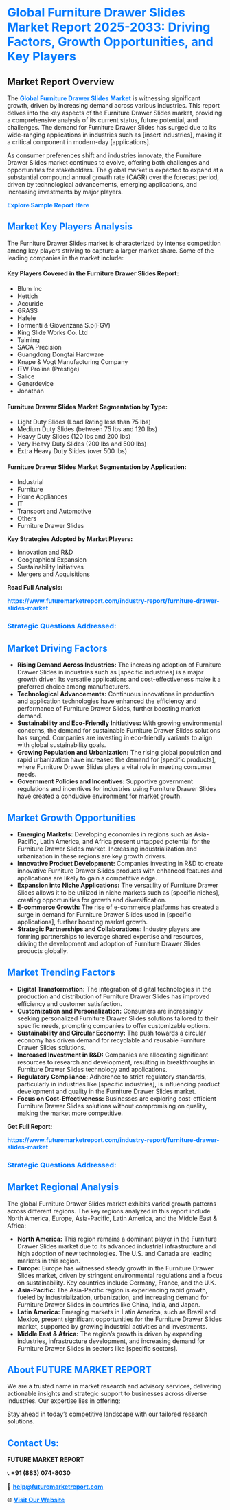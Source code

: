 <h1 style="color: #007BFF;">Global Furniture Drawer Slides Market Report 2025-2033: Driving Factors, Growth Opportunities, and Key Players</h1>

<section id="overview">
<h2>Market Report Overview</h2>
<p>The <a href="https://www.futuremarketreport.com/industry-report/furniture-drawer-slides-market" style="color: #007BFF; text-decoration: none;"><strong>Global Furniture Drawer Slides Market</strong></a> is witnessing significant growth, driven by increasing demand across various industries. This report delves into the key aspects of the Furniture Drawer Slides market, providing a comprehensive analysis of its current status, future potential, and challenges. The demand for Furniture Drawer Slides has surged due to its wide-ranging applications in industries such as [insert industries], making it a critical component in modern-day [applications].</p>
<p>As consumer preferences shift and industries innovate, the Furniture Drawer Slides market continues to evolve, offering both challenges and opportunities for stakeholders. The global market is expected to expand at a substantial compound annual growth rate (CAGR) over the forecast period, driven by technological advancements, emerging applications, and increasing investments by major players.</p>
</section>

<section id="overview">
<p><a href="https://www.futuremarketreport.com/request-sample/reportId=111183" style="color: #007BFF; text-decoration: none;"><strong>Explore Sample Report Here</strong></a></p>
</section>

<section id="key-players">
<h2 style="color: #007BFF;">Market Key Players Analysis</h2>
<p>The Furniture Drawer Slides market is characterized by intense competition among key players striving to capture a larger market share. Some of the leading companies in the market include:</p>
<h4>Key Players Covered in the Furniture Drawer Slides Report:</h4>
<ul><li>Blum Inc</li><li>Hettich</li><li>Accuride</li><li>GRASS</li><li>Hafele</li><li>Formenti &amp; Giovenzana S.p(FGV)</li><li>King Slide Works Co. Ltd</li><li>Taiming</li><li>SACA Precision</li><li>Guangdong Dongtai Hardware</li><li>Knape &amp; Vogt Manufacturing Company</li><li>ITW Proline (Prestige)</li><li>Salice</li><li>Generdevice</li><li>Jonathan</li></ul>
<h4>Furniture Drawer Slides Market Segmentation by Type:</h4>
<ul><li>Light Duty Slides (Load Rating less than 75 lbs)</li><li>Medium Duty Slides (between 75 lbs and 120 lbs)</li><li>Heavy Duty Slides (120 lbs and 200 lbs)</li><li>Very Heavy Duty Slides (200 lbs and 500 lbs)</li><li>Extra Heavy Duty Slides (over 500 lbs)</li></ul>

<h4>Furniture Drawer Slides Market Segmentation by Application:</h4>
<ul><li>Industrial</li><li>Furniture</li><li>Home Appliances</li><li>IT</li><li>Transport and Automotive</li><li>Others</li><li>Furniture Drawer Slides</li></ul>
<p><strong>Key Strategies Adopted by Market Players:</strong></p>
<ul>
<li>Innovation and R&D</li>
<li>Geographical Expansion</li>
<li>Sustainability Initiatives</li>
<li>Mergers and Acquisitions</li>
</ul>
</section>

<section>
<p><strong>Read Full Analysis: </strong></p><a href="https://www.futuremarketreport.com/industry-report/furniture-drawer-slides-market" style="color: #007BFF; text-decoration: none;"><strong>https://www.futuremarketreport.com/industry-report/furniture-drawer-slides-market</strong></a>
<h3 style="color: #007BFF;">Strategic Questions Addressed:</h3>
</section>

<section id="driving-factors">
<h2 style="color: #007BFF;">Market Driving Factors</h2>
<ul>
<li><strong>Rising Demand Across Industries:</strong> The increasing adoption of Furniture Drawer Slides in industries such as [specific industries] is a major growth driver. Its versatile applications and cost-effectiveness make it a preferred choice among manufacturers.</li>
<li><strong>Technological Advancements:</strong> Continuous innovations in production and application technologies have enhanced the efficiency and performance of Furniture Drawer Slides, further boosting market demand.</li>
<li><strong>Sustainability and Eco-Friendly Initiatives:</strong> With growing environmental concerns, the demand for sustainable Furniture Drawer Slides solutions has surged. Companies are investing in eco-friendly variants to align with global sustainability goals.</li>
<li><strong>Growing Population and Urbanization:</strong> The rising global population and rapid urbanization have increased the demand for [specific products], where Furniture Drawer Slides plays a vital role in meeting consumer needs.</li>
<li><strong>Government Policies and Incentives:</strong> Supportive government regulations and incentives for industries using Furniture Drawer Slides have created a conducive environment for market growth.</li>
</ul>
</section>

<section id="growth-opportunities">
<h2 style="color: #007BFF;">Market Growth Opportunities</h2>
<ul>
<li><strong>Emerging Markets:</strong> Developing economies in regions such as Asia-Pacific, Latin America, and Africa present untapped potential for the Furniture Drawer Slides market. Increasing industrialization and urbanization in these regions are key growth drivers.</li>
<li><strong>Innovative Product Development:</strong> Companies investing in R&D to create innovative Furniture Drawer Slides products with enhanced features and applications are likely to gain a competitive edge.</li>
<li><strong>Expansion into Niche Applications:</strong> The versatility of Furniture Drawer Slides allows it to be utilized in niche markets such as [specific niches], creating opportunities for growth and diversification.</li>
<li><strong>E-commerce Growth:</strong> The rise of e-commerce platforms has created a surge in demand for Furniture Drawer Slides used in [specific applications], further boosting market growth.</li>
<li><strong>Strategic Partnerships and Collaborations:</strong> Industry players are forming partnerships to leverage shared expertise and resources, driving the development and adoption of Furniture Drawer Slides products globally.</li>
</ul>
</section>

<section id="trending-factors">
<h2 style="color: #007BFF;">Market Trending Factors</h2>
<ul>
<li><strong>Digital Transformation:</strong> The integration of digital technologies in the production and distribution of Furniture Drawer Slides has improved efficiency and customer satisfaction.</li>
<li><strong>Customization and Personalization:</strong> Consumers are increasingly seeking personalized Furniture Drawer Slides solutions tailored to their specific needs, prompting companies to offer customizable options.</li>
<li><strong>Sustainability and Circular Economy:</strong> The push towards a circular economy has driven demand for recyclable and reusable Furniture Drawer Slides solutions.</li>
<li><strong>Increased Investment in R&D:</strong> Companies are allocating significant resources to research and development, resulting in breakthroughs in Furniture Drawer Slides technology and applications.</li>
<li><strong>Regulatory Compliance:</strong> Adherence to strict regulatory standards, particularly in industries like [specific industries], is influencing product development and quality in the Furniture Drawer Slides market.</li>
<li><strong>Focus on Cost-Effectiveness:</strong> Businesses are exploring cost-efficient Furniture Drawer Slides solutions without compromising on quality, making the market more competitive.</li>
</ul>
</section>

<section>
<p><strong>Get Full Report: </strong></p><a href="https://www.futuremarketreport.com/industry-report/furniture-drawer-slides-market" style="color: #007BFF; text-decoration: none;"><strong>https://www.futuremarketreport.com/industry-report/furniture-drawer-slides-market</strong></a>
<h3 style="color: #007BFF;">Strategic Questions Addressed:</h3>
</section>


<section id="regional-analysis">
<h2 style="color: #007BFF;">Market Regional Analysis</h2>
<p>The global Furniture Drawer Slides market exhibits varied growth patterns across different regions. The key regions analyzed in this report include North America, Europe, Asia-Pacific, Latin America, and the Middle East & Africa:</p>
<ul>
<li><strong>North America:</strong> This region remains a dominant player in the Furniture Drawer Slides market due to its advanced industrial infrastructure and high adoption of new technologies. The U.S. and Canada are leading markets in this region.</li>
<li><strong>Europe:</strong> Europe has witnessed steady growth in the Furniture Drawer Slides market, driven by stringent environmental regulations and a focus on sustainability. Key countries include Germany, France, and the U.K.</li>
<li><strong>Asia-Pacific:</strong> The Asia-Pacific region is experiencing rapid growth, fueled by industrialization, urbanization, and increasing demand for Furniture Drawer Slides in countries like China, India, and Japan.</li>
<li><strong>Latin America:</strong> Emerging markets in Latin America, such as Brazil and Mexico, present significant opportunities for the Furniture Drawer Slides market, supported by growing industrial activities and investments.</li>
<li><strong>Middle East & Africa:</strong> The region’s growth is driven by expanding industries, infrastructure development, and increasing demand for Furniture Drawer Slides in sectors like [specific sectors].</li>
</ul>
</section>

<footer>
<h2 style="color: #007BFF;">About FUTURE MARKET REPORT</h2>
<p>We are a trusted name in market research and advisory services, delivering actionable insights and strategic support to businesses across diverse industries. Our expertise lies in offering:</p>

<p>Stay ahead in today’s competitive landscape with our tailored research solutions.</p>

<h2 style="color: #007BFF;">Contact Us:</h2>
<p><strong>FUTURE MARKET REPORT</strong></p>
<p>📞 <strong>+91 (883) 074-8030</strong></p>
<p>📧 <strong><a href="mailto:help@futuremarketreport.com" style="color: #007BFF;">help@futuremarketreport.com</a></strong></p>
<p>🌐 <strong><a href="https://www.futuremarketreport.com/" style="color: #007BFF;">Visit Our Website</a></strong></p>
</footer>